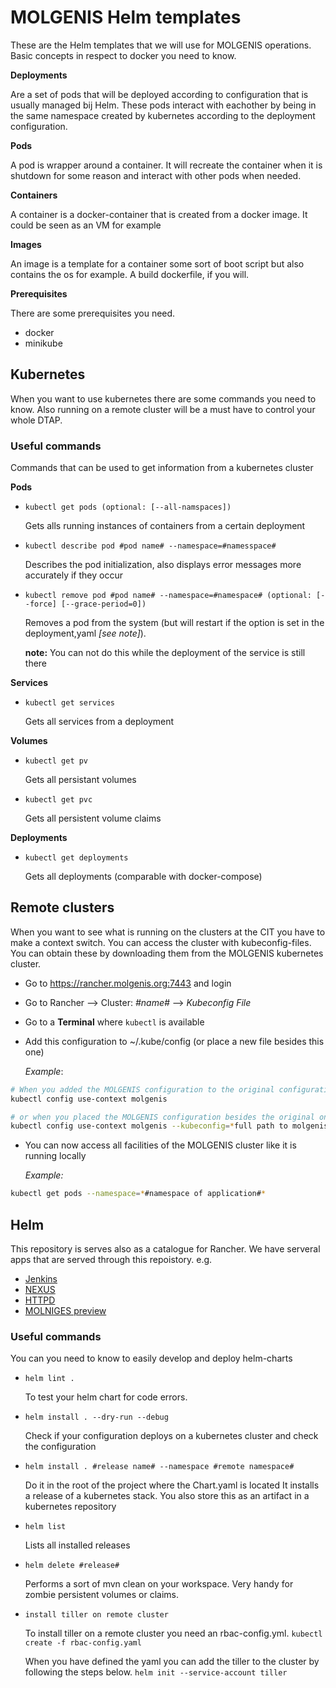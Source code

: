 # MOLGENIS Helm templates

These are the Helm templates that we will use for MOLGENIS operations. Basic concepts in respect to docker you need to know.

**Deployments**

Are a set of pods that will be deployed according to configuration that is usually managed bij Helm. These pods interact with eachother by being in the same namespace created by kubernetes according to the deployment configuration. 

**Pods**

A pod is wrapper around a container. It will recreate the container when it is shutdown for some reason and interact with other pods when needed.

**Containers**

A container is a docker-container that is created from a docker image. It could be seen as an VM for example

**Images**

An image is a template for a container some sort of boot script but also contains the os for example. A build dockerfile, if you will.

**Prerequisites**

There are some prerequisites you need.

- docker
- minikube
 
## Kubernetes

When you want to use kubernetes there are some commands you need to know. Also running on a remote cluster will be a must have to control your whole DTAP.

### Useful commands

Commands that can be used to get information from a kubernetes cluster

**Pods**

- ```kubectl get pods (optional: [--all-namspaces])```
  
  Gets alls running instances of containers from a certain deployment

- ```kubectl describe pod #pod name# --namespace=#namesspace#```

  Describes the pod initialization, also displays error messages more accurately if they occur

- ```kubectl remove pod #pod name# --namespace=#namespace# (optional: [--force] [--grace-period=0])```

  Removes a pod from the system (but will restart if the option is set in the deployment,yaml *[see note]*). 
  
  **note:** You can not do this while the deployment of the service is still there

**Services**

- ```kubectl get services```

  Gets all services from a deployment

**Volumes**
  
- ```kubectl get pv```
  
  Gets all persistant volumes
- ```kubectl get pvc```
  
  Gets all persistent volume claims

**Deployments**

- ```kubectl get deployments```
  
  Gets all deployments (comparable with docker-compose)
    

## Remote clusters

When you want to see what is running on the clusters at the CIT you have to make a context switch.
You can access the cluster with kubeconfig-files. You can obtain these by downloading them from the 
MOLGENIS kubernetes cluster.

- Go to https://rancher.molgenis.org:7443 and login
- Go to Rancher --> Cluster: *#name#* --> *Kubeconfig File*
- Go to a **Terminal** where ```kubectl``` is available
- Add this configuration to ~/.kube/config (or place a new file besides this one)
  
  *Example*: 
```bash
# When you added the MOLGENIS configuration to the original configuration
kubectl config use-context molgenis

# or when you placed the MOLGENIS configuration besides the original one
kubectl config use-context molgenis --kubeconfig=*full path to molgenis config*
```
- You can now access all facilities of the MOLGENIS cluster like it is running locally
  
  *Example:*
```bash
kubectl get pods --namespace=*#namespace of application#*
```

## Helm

This repository is serves also as a catalogue for Rancher. We have serveral apps that are served through this repoistory. e.g.

- [Jenkins](molgenis-jenkins/README.md)
- [NEXUS](molgenis-nexus/README.md)
- [HTTPD](molgenis-httpd/README.md)
- [MOLNIGES preview](molgenis-preview/README.md)

### Useful commands
You can you need to know to easily develop and deploy helm-charts

- ```helm lint .```

  To test your helm chart for code errors.

- ```helm install . --dry-run --debug```

  Check if your configuration deploys on a kubernetes cluster and check the configuration

- ```helm install . #release name# --namespace #remote namespace#```
  
  Do it in the root of the project where the Chart.yaml is located
  It installs a release of a kubernetes stack. You also store this as an artifact in a kubernetes repository
- ```helm list```
  
  Lists all installed releases
- ```helm delete #release#```
  
  Performs a sort of mvn clean on your workspace. Very handy for zombie persistent volumes or claims.

- ```install tiller on remote cluster```

  To install tiller on a remote cluster you need an rbac-config.yml.
  ```kubectl create -f rbac-config.yaml```

  When you have defined the yaml you can add the tiller to the cluster by following the steps below.
  ```helm init --service-account tiller```  
  
  
